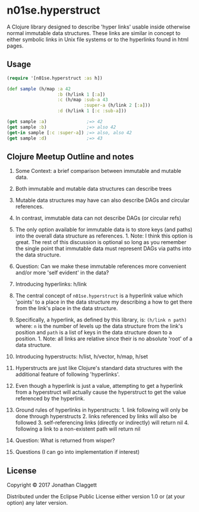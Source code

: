 # n01se.hyperstruct

A Clojure library designed to describe 'hyper links' usable inside otherwise
normal immutable data structures. These links are similar in concept to either
symbolic links in Unix file systems or to the hyperlinks found in html pages.

## Usage

```clojure
(require '[n01se.hyperstruct :as h])

(def sample (h/map :a 42
                   :b (h/link 1 [:a])
                   :c (h/map :sub-a 43
                             :super-a (h/link 2 [:a]))
                   :d (h/link 1 [:c :sub-a]))

(get sample :a)               ;=> 42
(get sample :b)               ;=> also 42
(get-in sample [:c :super-a]) ;=> also, also 42
(get sample :d)               ;=> 43
```


## Clojure Meetup Outline and notes

1. Some Context: a brief comparison between immutable and mutable data.
  1. Both immutable and mutable data structures can describe trees
  2. Mutable data structures may have can also describe DAGs and circular
     references.
  3. In contrast, immutable data can not describe DAGs (or circular refs)
  4. The only option available for immutable data is to store keys (and paths)
     into the overall data structure as references.
    1. Note: I think this option is great. The rest of this discussion is
       optional so long as you remember the single point that immutable data
       must represent DAGs via paths into the data structure. 
  5.  Question: Can we make these immutable references more convenient and/or
      more 'self evident' in the data?

2. Introducing hyperlinks: h/link
  1. The central concept of `n01se.hyperstruct` is a hyperlink value which
     'points' to a place in the data structure my describing a how to get
     there from the link's place in the data structure.
  2. Specifically, a hyperlink, as defined by this library, is: `(h/link n path)`
     where: `n` is the number of levels up the data structure from the link's
     position and `path` is a list of keys in the data structure down to a
     position.
    1. Note: all links are relative since their is no absolute 'root' of a data
       structure.

3. Introducing hyperstructs: h/list, h/vector, h/map, h/set
  1. Hyperstructs are just like Clojure's standard data structures with the
     additional feature of following 'hyperlinks'.
  2. Even though a hyperlink is just a value, attempting to get a hyperlink from a
     hyperstruct will actually cause the hyperstruct to get the value
     referenced by the hyperlink.
  3. Ground rules of hyperlinks in hyperstructs:
    1. link following will only be done through hyperstructs
    2. links referenced by links will also be followed
    3. self-referencing links (directly or indirectly) will return nil
    4. following a link to a non-existent path will return nil
  4. Question: What is returned from wisper?

4. Questions (I can go into implementation if interest)

## License

Copyright © 2017 Jonathan Claggett

Distributed under the Eclipse Public License either version 1.0 or (at
your option) any later version.
